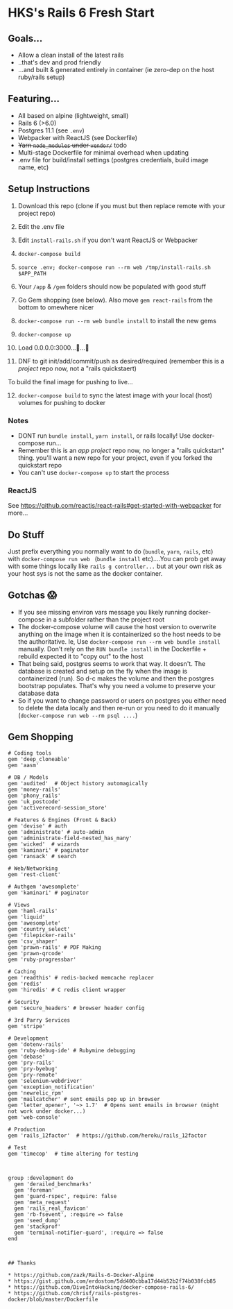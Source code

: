 # HKS's Rails 6 Fresh Start

## Goals...
* Allow a clean install of the latest rails
* ..that's dev and prod friendly
* ...and built & generated entirely in container (ie zero-dep on the host ruby/rails setup)

## Featuring...
* All based on alpine (lightweight, small)
* Rails 6 (>6.0)
* Postgres 11.1 (see `.env`)
* Webpacker with ReactJS (see Dockerfile)
* ~~Yarn `node_modules` under `vendor/`~~ todo
* Multi-stage Dockerfile for minimal overhead when updating
* .env file for build/install settings (postgres credentials, build image name, etc)


## Setup Instructions

1. Download this repo (clone if you must but then replace remote with your project repo)

2. Edit the .env file

3. Edit `install-rails.sh` if you don't want ReactJS or Webpacker

4. `docker-compose build`

5. `source .env; docker-compose run --rm web /tmp/install-rails.sh $APP_PATH`

6. Your `/app` & `/gem` folders should now be populated with good stuff

7. Go Gem shopping (see below). Also move `gem react-rails` from the bottom to omewhere nicer

8. `docker-compose run --rm web bundle install` to install the new gems

9. `docker-compose up`

10. Load 0.0.0.0:3000...🙏...🎉

11. DNF to git init/add/commit/push as desired/required (remember this is a _project_ repo now, not a "rails quickstaert)

To build the final image for pushing to live...

12. `docker-compose build` to sync the latest image with your local (host) volumes for pushing to docker



### Notes

* DONT run `bundle install`, `yarn install`, or rails locally! Use docker-compose run...
* Remember this is an _app project_ repo now, no longer a "rails quickstart" thing. you'll want a new repo for your project, even if you forked the quickstart repo
* You can't use `docker-compose up` to start the process



### ReactJS

See https://github.com/reactjs/react-rails#get-started-with-webpacker for more...


## Do Stuff

Just prefix everything you normally want to do (`bundle`, `yarn`, `rails`, etc) with `docker-compose run web ` (`bundle install` etc)....You can prob get away with some things locally like `rails g controller...` but at your own risk as your host sys is not the same as the docker container.


## Gotchas 😱

* If you see missing environ vars message you likely running docker-compose in a subfolder rather than the project root
* The docker-compose volume will cause the host version to overwrite anything on the image when it is containerized so the host needs to be the authoritative. Ie, Use `docker-compose run --rm web bundle install` manually. Don't rely on the `RUN bundle install` in the Dockerfile + rebuild expected it to "copy out" to the host
* That being said, postgres seems to work that way. It doesn't. The database is created and setup on the fly when the image is containerized (run). So d-c makes the volume and then the postgres bootstrap populates. That's why you need a volume to preserve your database data
* So if you want to change password or users on postgres you either need to delete the data locally and then re-run or you need to do it manually (`docker-compose run web --rm psql ....`)




## Gem Shopping

```
# Coding tools
gem 'deep_cloneable'
gem 'aasm'

# DB / Models
gem 'audited'  # Object history automagically
gem 'money-rails'
gem 'phony_rails'
gem 'uk_postcode'
gem 'activerecord-session_store'

# Features & Engines (Front & Back)
gem 'devise' # auth
gem 'administrate' # auto-admin
gem 'administrate-field-nested_has_many'
gem 'wicked'  # wizards
gem 'kaminari' # paginator
gem 'ransack' # search

# Web/Networking
gem 'rest-client'

# Authgem 'awesomplete'
gem 'kaminari' # paginator

# Views
gem 'haml-rails'
gem 'liquid'
gem 'awesomplete'
gem 'country_select'
gem 'filepicker-rails'
gem 'csv_shaper'
gem 'prawn-rails' # PDF Making
gem 'prawn-qrcode'
gem 'ruby-progressbar'

# Caching
gem 'readthis' # redis-backed memcache replacer
gem 'redis'
gem 'hiredis' # C redis client wrapper

# Security
gem 'secure_headers' # browser header config

# 3rd Parry Services
gem 'stripe'

# Development
gem 'dotenv-rails'
gem 'ruby-debug-ide' # Rubymine debugging
gem 'debase'
gem 'pry-rails'
gem 'pry-byebug'
gem 'pry-remote'
gem 'selenium-webdriver'
gem 'exception_notification'
gem 'newrelic_rpm'
gem 'mailcatcher' # sent emails pop up in browser
gem 'letter_opener', '~> 1.7'  # Opens sent emails in browser (might not work under docker...)
gem 'web-console'

# Production
gem 'rails_12factor'  # https://github.com/heroku/rails_12factor

# Test
gem 'timecop'  # time altering for testing



group :development do
  gem 'derailed_benchmarks'
  gem 'foreman'
  gem 'guard-rspec', require: false
  gem 'meta_request'
  gem 'rails_real_favicon'
  gem 'rb-fsevent', :require => false
  gem 'seed_dump'
  gem 'stackprof'
  gem 'terminal-notifier-guard', :require => false
end



## Thanks

* https://github.com/zazk/Rails-6-Docker-Alpine
* https://gist.github.com/erdostom/5dd400cbba17d44b52b2f74b038fcb85
* https://github.com/DiveIntoHacking/docker-compose-rails-6/
* https://github.com/chrisf/rails-postgres-docker/blob/master/Dockerfile
